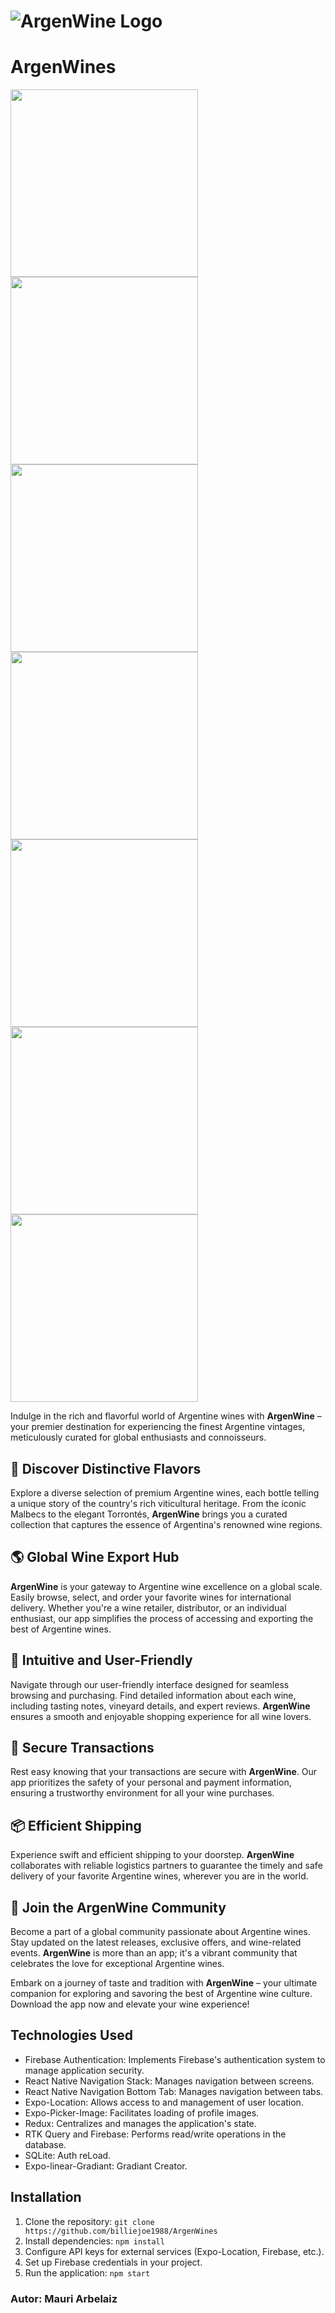 # ![ArgenWine Logo](/assets/logoPng.png)
# ArgenWines

<img src="./assets/screenAW00.png" width="300" >
<img src="./assets/screenAW0.png" width="300" >
<img src="./assets/screenAW1.png" width="300" >
<img src="./assets/screenAW8.png" width="300" >
<img src="./assets/screenAW6.png" width="300" >
<img src="./assets/screenAW9.png" width="300" >
<img src="./assets/screenAW3.png" width="300" >

Indulge in the rich and flavorful world of Argentine wines with **ArgenWine** – your premier destination for experiencing the finest Argentine vintages, meticulously curated for global enthusiasts and connoisseurs.

## 🍇 Discover Distinctive Flavors
Explore a diverse selection of premium Argentine wines, each bottle telling a unique story of the country's rich viticultural heritage. From the iconic Malbecs to the elegant Torrontés, **ArgenWine** brings you a curated collection that captures the essence of Argentina's renowned wine regions.

## 🌎 Global Wine Export Hub
**ArgenWine** is your gateway to Argentine wine excellence on a global scale. Easily browse, select, and order your favorite wines for international delivery. Whether you're a wine retailer, distributor, or an individual enthusiast, our app simplifies the process of accessing and exporting the best of Argentine wines.

## 📱 Intuitive and User-Friendly
Navigate through our user-friendly interface designed for seamless browsing and purchasing. Find detailed information about each wine, including tasting notes, vineyard details, and expert reviews. **ArgenWine** ensures a smooth and enjoyable shopping experience for all wine lovers.

## 🔐 Secure Transactions
Rest easy knowing that your transactions are secure with **ArgenWine**. Our app prioritizes the safety of your personal and payment information, ensuring a trustworthy environment for all your wine purchases.

## 📦 Efficient Shipping
Experience swift and efficient shipping to your doorstep. **ArgenWine** collaborates with reliable logistics partners to guarantee the timely and safe delivery of your favorite Argentine wines, wherever you are in the world.

## 🎉 Join the ArgenWine Community
Become a part of a global community passionate about Argentine wines. Stay updated on the latest releases, exclusive offers, and wine-related events. **ArgenWine** is more than an app; it's a vibrant community that celebrates the love for exceptional Argentine wines.

Embark on a journey of taste and tradition with **ArgenWine** – your ultimate companion for exploring and savoring the best of Argentine wine culture. Download the app now and elevate your wine experience!

## Technologies Used
- Firebase Authentication: Implements Firebase's authentication system to manage application security.
- React Native Navigation Stack: Manages navigation between screens.
- React Native Navigation Bottom Tab: Manages navigation between tabs.
- Expo-Location: Allows access to and management of user location.
- Expo-Picker-Image: Facilitates loading of profile images.
- Redux: Centralizes and manages the application's state.
- RTK Query and Firebase: Performs read/write operations in the database.
- SQLite: Auth reLoad.
- Expo-linear-Gradiant: Gradiant Creator.

## Installation
1. Clone the repository: `git clone https://github.com/billiejoe1988/ArgenWines`
2. Install dependencies: `npm install`
3. Configure API keys for external services (Expo-Location, Firebase, etc.).
4. Set up Firebase credentials in your project.
5. Run the application: `npm start`

### Autor: Mauri Arbelaiz